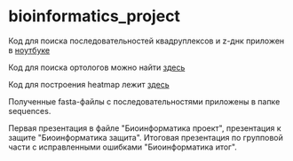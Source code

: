 # bioinformatics_project

Код для поиска последовательностей квадруплексов и z-днк приложен в [ноутбуке](https://colab.research.google.com/drive/11xyD9lwozkd2Qx5BrSy-DyOod0ymqr19?usp=sharing)

Код для поиска ортологов можно найти [здесь](https://colab.research.google.com/drive/1MQ1zseDr6YZsuEikEPpU697UnJQ31yay?usp=sharing)

Код для построения heatmap лежит [здесь]()

Полученные fasta-файлы с последовательностями приложены в папке sequences.

Первая презентация в файле "Биоинформатика проект", презентация к защите "Биоинформатика защита". Итоговая презентация по групповой части с исправленными ошибками "Биоинформатика итог".
